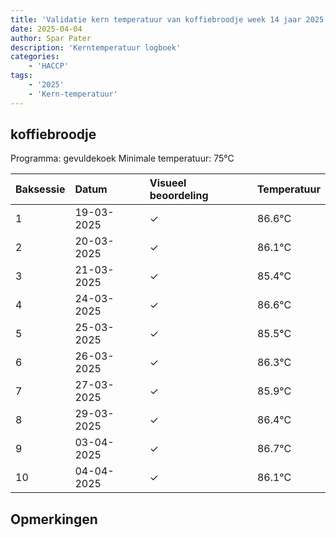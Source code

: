 ```yaml
---
title: 'Validatie kern temperatuur van koffiebroodje week 14 jaar 2025'
date: 2025-04-04
author: Spar Pater
description: 'Kerntemperatuur logboek'
categories:
    - 'HACCP'
tags:
    - '2025'
    - 'Kern-temperatuur'
---
```


## koffiebroodje

Programma: gevuldekoek
Minimale temperatuur: 75°C

| Baksessie | Datum | Visueel beoordeling | Temperatuur |
|:---|:---|:---|:---|
| 1 | 19-03-2025 | &check; | 86.6°C |
| 2 | 20-03-2025 | &check; | 86.1°C |
| 3 | 21-03-2025 | &check; | 85.4°C |
| 4 | 24-03-2025 | &check; | 86.6°C |
| 5 | 25-03-2025 | &check; | 85.5°C |
| 6 | 26-03-2025 | &check; | 86.3°C |
| 7 | 27-03-2025 | &check; | 85.9°C |
| 8 | 29-03-2025 | &check; | 86.4°C |
| 9 | 03-04-2025 | &check; | 86.7°C |
| 10 | 04-04-2025 | &check; | 86.1°C |

## Opmerkingen



